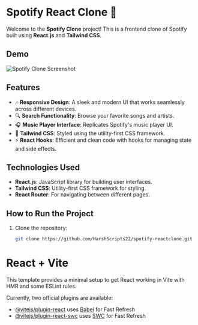 # Spotify React Clone 🎵

Welcome to the **Spotify Clone** project! This is a frontend clone of Spotify built using **React.js** and **Tailwind CSS**.

## Demo

![Spotify Clone Screenshot](path_to_your_screenshot)

## Features

- 🎶 **Responsive Design**: A sleek and modern UI that works seamlessly across different devices.
- 🔍 **Search Functionality**: Browse your favorite songs and artists.
- 🎧 **Music Player Interface**: Replicates Spotify's music player UI.
- 🎨 **Tailwind CSS**: Styled using the utility-first CSS framework.
- ⚡ **React Hooks**: Efficient and clean code with hooks for managing state and side effects.

## Technologies Used

- **React.js**: JavaScript library for building user interfaces.
- **Tailwind CSS**: Utility-first CSS framework for styling.
- **React Router**: For navigating between different pages.

## How to Run the Project

1. Clone the repository:

   ```bash
   git clone https://github.com/HarshScripts22/spotify-reactclone.git


# React + Vite

This template provides a minimal setup to get React working in Vite with HMR and some ESLint rules.

Currently, two official plugins are available:

- [@vitejs/plugin-react](https://github.com/vitejs/vite-plugin-react/blob/main/packages/plugin-react/README.md) uses [Babel](https://babeljs.io/) for Fast Refresh
- [@vitejs/plugin-react-swc](https://github.com/vitejs/vite-plugin-react-swc) uses [SWC](https://swc.rs/) for Fast Refresh
